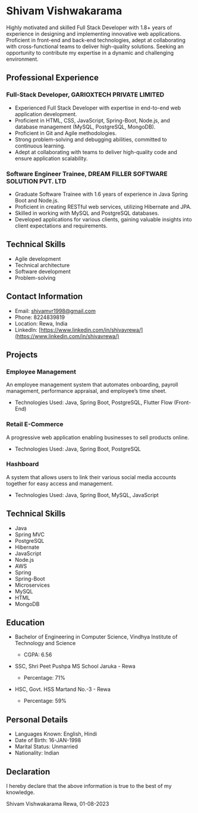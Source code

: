# Shivam Vishwakarama

Highly motivated and skilled Full Stack Developer with 1.8+ years of experience in designing and implementing innovative web applications. Proficient in front-end and back-end technologies, adept at collaborating with cross-functional teams to deliver high-quality solutions. Seeking an opportunity to contribute my expertise in a dynamic and challenging environment.

## Professional Experience

### Full-Stack Developer, GARIOXTECH PRIVATE LIMITED
- Experienced Full Stack Developer with expertise in end-to-end web application development.
- Proficient in HTML, CSS, JavaScript, Spring-Boot, Node.js, and database management (MySQL, PostgreSQL, MongoDB).
- Proficient in Git and Agile methodologies.
- Strong problem-solving and debugging abilities, committed to continuous learning.
- Adept at collaborating with teams to deliver high-quality code and ensure application scalability.

### Software Engineer Trainee, DREAM FILLER SOFTWARE SOLUTION PVT. LTD
- Graduate Software Trainee with 1.6 years of experience in Java Spring Boot and Node.js.
- Proficient in creating RESTful web services, utilizing Hibernate and JPA.
- Skilled in working with MySQL and PostgreSQL databases.
- Developed applications for various clients, gaining valuable insights into client expectations and requirements.

## Technical Skills

- Agile development
- Technical architecture
- Software development
- Problem-solving

## Contact Information

- Email: shivamvr1998@gmail.com
- Phone: 8224839819
- Location: Rewa, India
- LinkedIn: [https://www.linkedin.com/in/shivavrewa/](https://www.linkedin.com/in/shivavrewa/)

## Projects

### Employee Management
An employee management system that automates onboarding, payroll management, performance appraisal, and employee’s time sheet.
- Technologies Used: Java, Spring Boot, PostgreSQL, Flutter Flow (Front-End)

### Retail E-Commerce
A progressive web application enabling businesses to sell products online.
- Technologies Used: Java, Spring Boot, PostgreSQL

### Hashboard
A system that allows users to link their various social media accounts together for easy access and management.
- Technologies Used: Java, Spring Boot, MySQL, JavaScript

## Technical Skills

- Java
- Spring MVC
- PostgreSQL
- Hibernate
- JavaScript
- Node.js
- AWS
- Spring
- Spring-Boot
- Microservices
- MySQL
- HTML
- MongoDB

## Education

- Bachelor of Engineering in Computer Science, Vindhya Institute of Technology and Science
  - CGPA: 6.56

- SSC, Shri Peet Pushpa MS School Jaruka - Rewa
  - Percentage: 71%

- HSC, Govt. HSS Martand No.-3 - Rewa
  - Percentage: 59%

## Personal Details

- Languages Known: English, Hindi
- Date of Birth: 16-JAN-1998
- Marital Status: Unmarried
- Nationality: Indian

## Declaration

I hereby declare that the above information is true to the best of my knowledge.

Shivam Vishwakarama
Rewa, 01-08-2023
